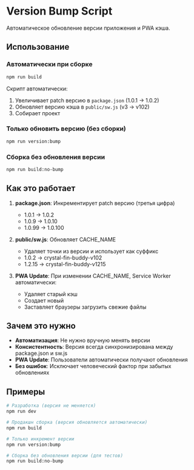 # Version Bump Script

Автоматическое обновление версии приложения и PWA кэша.

## Использование

### Автоматически при сборке

```bash
npm run build
```

Скрипт автоматически:
1. Увеличивает patch версию в `package.json` (1.0.1 → 1.0.2)
2. Обновляет версию кэша в `public/sw.js` (v3 → v102)
3. Собирает проект

### Только обновить версию (без сборки)

```bash
npm run version:bump
```

### Сборка без обновления версии

```bash
npm run build:no-bump
```

## Как это работает

1. **package.json**: Инкрементирует patch версию (третья цифра)
   - 1.0.1 → 1.0.2
   - 1.0.9 → 1.0.10
   - 1.0.99 → 1.0.100

2. **public/sw.js**: Обновляет CACHE_NAME
   - Удаляет точки из версии и использует как суффикс
   - 1.0.2 → crystal-fin-buddy-v102
   - 1.2.15 → crystal-fin-buddy-v1215

3. **PWA Update**: При изменении CACHE_NAME, Service Worker автоматически:
   - Удаляет старый кэш
   - Создает новый
   - Заставляет браузеры загрузить свежие файлы

## Зачем это нужно

- **Автоматизация**: Не нужно вручную менять версии
- **Консистентность**: Версия всегда синхронизирована между package.json и sw.js
- **PWA Update**: Пользователи автоматически получают обновления
- **Без ошибок**: Исключает человеческий фактор при забытых обновлениях

## Примеры

```bash
# Разработка (версия не меняется)
npm run dev

# Продакшн сборка (версия обновляется автоматически)
npm run build

# Только инкремент версии
npm run version:bump

# Сборка без обновления версии (для тестов)
npm run build:no-bump
```

